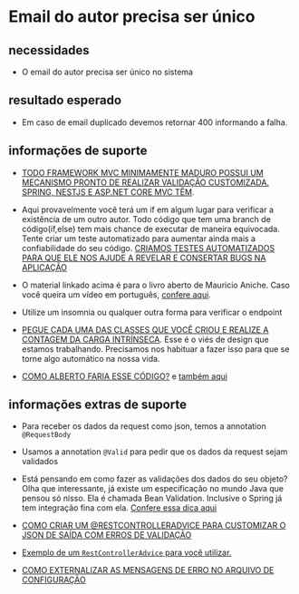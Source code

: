 # Email do autor precisa ser único

## necessidades

* O email do autor precisa ser único no sistema

## resultado esperado

* Em caso de email duplicado devemos retornar 400 informando a falha. 

## informações de suporte

* [TODO FRAMEWORK MVC MINIMAMENTE MADURO POSSUI UM MECANISMO PRONTO DE REALIZAR VALIDAÇÃO CUSTOMIZADA. SPRING, NESTJS E ASP.NET CORE MVC TÊM](../informacao-suporte-design/validacao-precisa-ser-suportada-fw.md).

* Aqui provavelmente você terá um if em algum lugar para verificar a existência de um outro autor. Todo código que tem uma branch de código(if,else) tem mais chance de executar de maneira equivocada. Tente criar um teste automatizado para aumentar ainda mais a confiabilidade do seu código. [CRIAMOS TESTES AUTOMATIZADOS PARA QUE ELE NOS AJUDE A REVELAR E CONSERTAR BUGS NA APLICAÇÃO](https://sttp.site/chapters/getting-started/why-software-testing.html) 

* O material linkado acima é para o livro aberto de Mauricio Aniche. Caso você queira um vídeo em português, [confere aqui](https://youtu.be/2HxTm5th96s). 

* Utilize um insomnia ou qualquer outra forma para verificar o endpoint

* [PEGUE CADA UMA DAS CLASSES QUE VOCÊ CRIOU E REALIZE A CONTAGEM DA CARGA INTRÍNSECA](../informacao-suporte-design/treino-contagem-carga-intrinseca.md). Esse é o viés de design que estamos trabalhando. Precisamos nos habituar a fazer isso para que se torne algo automático na nossa vida.

* [COMO ALBERTO FARIA ESSE CÓDIGO?](https://github.com/asouza/jornada-deveficiente-casa-do-codigo/blob/eb6f3fec10d2801a076127cf74b2ec81cf54aeb2/src/main/java/com/deveficiente/casadocodigov2/novoautor/ProibeEmailDuplicadoAutorValidator.java) e [também aqui](https://github.com/asouza/jornada-deveficiente-casa-do-codigo/blob/eb6f3fec10d2801a076127cf74b2ec81cf54aeb2/src/main/java/com/deveficiente/casadocodigov2/novoautor/AutoresController.java) 

## informações extras de suporte
* Para receber os dados da request como json, temos a annotation ```@RequestBody```

* Usamos a annotation ```@Valid``` para pedir que os dados da request sejam validados

* Está pensando em como fazer as validações dos dados do seu objeto? Olha que interessante, já existe um especificação no mundo Java que pensou só nisso. Ela é chamada Bean Validation. Inclusive o Spring já tem integração fina com ela. [Confere essa dica aqui](../informacao_suporte/bean-validation.md)

* [COMO CRIAR UM @RESTCONTROLLERADVICE PARA CUSTOMIZAR O JSON DE SAÍDA COM ERROS DE VALIDAÇÃO](../informacao_suporte/error-spring.md)

* [Exemplo de um ```RestControllerAdvice``` para você utilizar.](https://github.com/asouza/jornada-deveficiente-casa-do-codigo/blob/master/src/main/java/com/deveficiente/casadocodigov2/compartilhado/ValidationErrorHandler.java) 

* [COMO EXTERNALIZAR AS MENSAGENS DE ERRO NO ARQUIVO DE CONFIGURAÇÃO](../informacao_suporte/externaliza-mensagens-properties.md)



